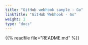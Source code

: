 ```yaml
---
title: "GitHub webhook sample - Go"
linkTitle: "GitHub Webhook - Go"
weight: 1
type: "docs"
---
```


{{% readfile file="README.md" %}}
